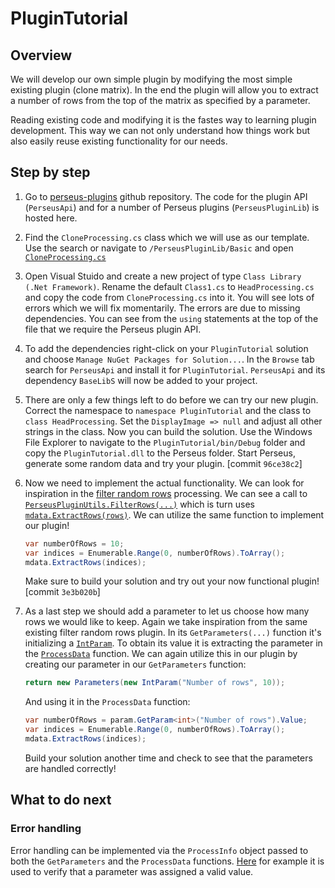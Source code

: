 ﻿# PluginTutorial

## Overview

We will develop our own simple plugin by modifying the most simple existing plugin (clone matrix).
In the end the plugin will allow you to extract a number of rows from the top of the matrix as specified
by a parameter.

Reading existing code and modifying it is the fastes way to learning plugin development.
This way we can not only understand how things work but also easily reuse existing functionality for our needs.

## Step by step

1. Go to [perseus-plugins](https://github.com/jurgencox/perseus-plugins) github repository. The code for the plugin API
(`PerseusApi`) and for a number of Perseus plugins (`PerseusPluginLib`) is hosted here.

2. Find the `CloneProcessing.cs` class which we will use as our template. Use the search or navigate to `/PerseusPluginLib/Basic`
and open [`CloneProcessing.cs`](https://github.com/JurgenCox/perseus-plugins/blob/master/PerseusPluginLib/Basic/CloneProcessing.cs)

3. Open Visual Stuido and create a new project of type `Class Library (.Net Framework)`. Rename the default `Class1.cs` to `HeadProcessing.cs` and copy
the code from `CloneProcessing.cs` into it. You will see lots of errors which we will fix momentarily. The errors are due to
missing dependencies. You can see from the `using` statements at the top of the file that we require the Perseus plugin API.

4. To add the dependencies right-click on your `PluginTutorial` solution and choose `Manage NuGet Packages for Solution...`. In the `Browse` tab search for `PerseusApi`
and install it for `PluginTutorial`. `PerseusApi` and its dependency `BaseLibS` will now be added to your project.

5. There are only a few things left to do before we can try our new plugin. Correct the namespace to `namespace PluginTutorial` and the class to `class HeadProcessing`.
Set the `DisplayImage => null` and adjust all other strings in the class.
Now you can build the solution. Use the Windows File Explorer to navigate to the `PluginTutorial/bin/Debug` folder and copy the `PluginTutorial.dll` to the Perseus folder.
Start Perseus, generate some random data and try your plugin. [commit `96ce38c2`]

6. Now we need to implement the actual functionality. We can look for inspiration in the [filter random rows](https://github.com/JurgenCox/perseus-plugins/blob/master/PerseusPluginLib/Filter/FilterRandomRows.cs)
processing. We can see a call to [`PerseusPluginUtils.FilterRows(...)`](https://github.com/JurgenCox/perseus-plugins/blob/master/PerseusPluginLib/Filter/FilterRandomRows.cs#L43)
which is turn uses [`mdata.ExtractRows(rows)`](https://github.com/JurgenCox/perseus-plugins/blob/master/PerseusPluginLib/Utils/PerseusPluginUtils.cs#L50).
We can utilize the same function to implement our plugin!

	```csharp
	var numberOfRows = 10;
	var indices = Enumerable.Range(0, numberOfRows).ToArray();
	mdata.ExtractRows(indices);
	```
	Make sure to build your solution and try out your now functional plugin! [commit `3e3b020b`]

7. As a last step we should add a parameter to let us choose how many rows we would like to keep. Again we take inspiration from the same existing filter random rows plugin.
In its `GetParameters(...)` function it's initializing a [`IntParam`](https://github.com/JurgenCox/perseus-plugins/blob/master/PerseusPluginLib/Filter/FilterRandomRows.cs#L34).
To obtain its value it is extracting the parameter in the [`ProcessData`](https://github.com/JurgenCox/perseus-plugins/blob/master/PerseusPluginLib/Filter/FilterRandomRows.cs#L39) function.
We can again utilize this in our plugin by creating our parameter in our `GetParameters` function:
	```csharp
	return new Parameters(new IntParam("Number of rows", 10));
	```
	And using it in the `ProcessData` function:

	```csharp
	var numberOfRows = param.GetParam<int>("Number of rows").Value;
	var indices = Enumerable.Range(0, numberOfRows).ToArray();
	mdata.ExtractRows(indices);
	```
	Build your solution another time and check to see that the parameters are handled correctly!

## What to do next

### Error handling
Error handling can be implemented via the `ProcessInfo` object passed to both the `GetParameters` and the `ProcessData` functions.
[Here](https://github.com/JurgenCox/perseus-plugins/blob/master/PerseusPluginLib/Basic/DeHyphenateIds.cs#L32-L36) for example it is used to verify
that a parameter was assigned a valid value.
